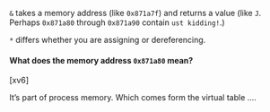 
`&` takes a memory address (like `0x871a7f`) and returns a value (like `J`. Perhaps `0x871a80` through `0x871a90` contain `ust kidding!`.)


`*` differs whether you are assigning or dereferencing.



#### What does the memory address `0x871a80` mean?

[xv6]

It’s part of process memory. Which comes form the virtual table ....
